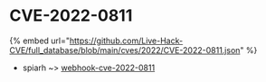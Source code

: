 # CVE-2022-0811
{% embed url="https://github.com/Live-Hack-CVE/full_database/blob/main/cves/2022/CVE-2022-0811.json" %}

* spiarh ~> [webhook-cve-2022-0811](https://www.alice-snow.ru/2022/database/cve-2022-0811/webhook-cve-2022-0811-spiarh)